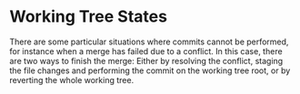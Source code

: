 # Working Tree States

There are some particular situations where commits cannot be performed, for instance when a merge has failed due to a conflict. In this case, there are two ways to finish the merge: Either by resolving the conflict, staging the file changes and performing the commit on the working tree root, or by reverting the whole working tree.
